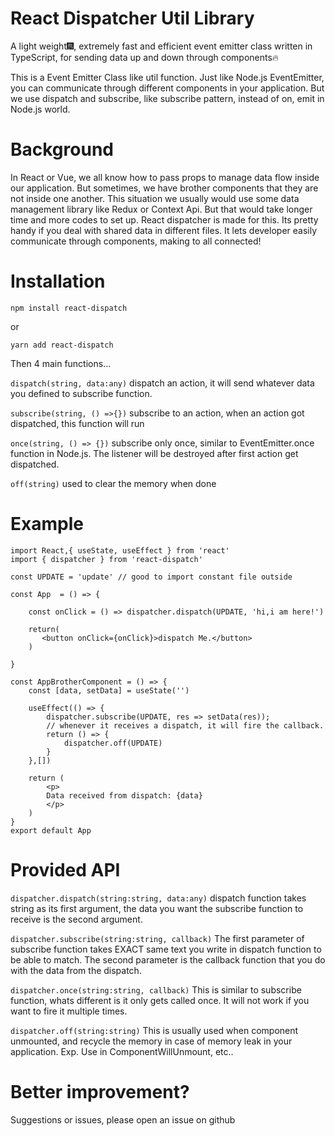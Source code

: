 # React Dispatcher Util Library

A light weight🎆, extremely fast and efficient event emitter class written in TypeScript, for sending data up and down through components🔥

This is a Event Emitter Class like util function. Just like Node.js EventEmitter, you can communicate through different components in your application. But we use dispatch and subscribe, like subscribe pattern, instead of on, emit in Node.js world.

# Background

In React or Vue, we all know how to pass props to manage data flow inside our application. But sometimes, we have brother components that they are not inside one another. This situation we usually would use some data management library like Redux or Context Api. 
But that would take longer time and more codes to set up. React dispatcher is made for this. Its pretty handy if you deal with shared data in different files. It lets developer easily communicate through components, making to all connected!

# Installation

`npm install react-dispatch`

or

`yarn add react-dispatch`

Then 4 main functions...

`dispatch(string, data:any)` dispatch an action, it will send whatever data you defined to subscribe function.

`subscribe(string, () =>{})` subscribe to an action, when an action got dispatched, this function will run

`once(string, () => {})` subscribe only once, similar to EventEmitter.once function in Node.js. The listener will be destroyed after first action get dispatched.

`off(string)` used to clear the memory when done

# Example 

```
import React,{ useState, useEffect } from 'react'
import { dispatcher } from 'react-dispatch'

const UPDATE = 'update' // good to import constant file outside

const App  = () => {

    const onClick = () => dispatcher.dispatch(UPDATE, 'hi,i am here!')

    return(
       <button onClick={onClick}>dispatch Me.</button>
    )
  
}

const AppBrotherComponent = () => {
    const [data, setData] = useState('')

    useEffect(() => {
        dispatcher.subscribe(UPDATE, res => setData(res));
        // whenever it receives a dispatch, it will fire the callback. 
        return () => {
            dispatcher.off(UPDATE)
        }
    },[])

    return (
        <p>
        Data received from dispatch: {data}
        </p>
    )
}
export default App

```

# Provided API

`dispatcher.dispatch(string:string, data:any)`
dispatch function takes string as its first argument, the data you want the subscribe function to receive is the second argument.

`dispatcher.subscribe(string:string, callback)`
The first parameter of subscribe function takes EXACT same text you write in dispatch function to be able to match. The second parameter is the callback function that you do with the data from the dispatch.

`dispatcher.once(string:string, callback)`
This is similar to subscribe function, whats different is it only gets called once. It will not work if you want to fire it multiple times.

`dispatcher.off(string:string)`
This is usually used when component unmounted, and recycle the memory in case of memory leak in your application. Exp. Use in ComponentWillUnmount, etc..

# Better improvement?

Suggestions or issues, please open an issue on github